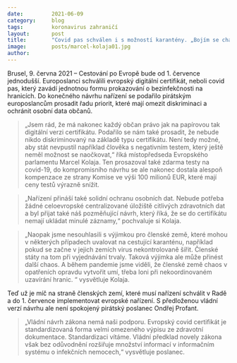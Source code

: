 ```yaml
---
date:         2021-06-09
category:     blog
tags:         koronavirus zahraničí
layout:       post
title:        "Covid pas schválen i s možností karantény. „Bojím se chaosu,“ říká Kolaja"
image:        posts/marcel-kolaja01.jpg
author:       
---
```




Brusel, 9. června 2021 – Cestování po Evropě bude od 1. července jednodušší. Europoslanci schválili evropský digitální certifikát, neboli covid pas, který zavádí jednotnou formu prokazování o bezinfekčnosti na hranicích. Do konečného návrhu nařízení se podařilo pirátským europoslancům prosadit řadu priorit, které mají omezit diskriminaci a ochránit osobní data občanů.

> „Jsem rád, že má nakonec každý občan právo jak na papírovou tak digitální verzi certifikátu. Podařilo se nám také prosadit, že nebude nikdo diskriminovaný na základě typu certifikátu. Není tedy možné, aby stát nevpustil například člověka s negativním testem, který ještě neměl možnost se naočkovat,“ říká místopředseda Evropského parlamentu Marcel Kolaja. Ten prosazoval také zdarma testy na covid-19, do kompromisního návrhu se ale nakonec dostala alespoň kompenzace ze strany Komise ve výši 100 milionů EUR, které mají ceny testů výrazně snížit.

> „Nařízení přináší také solidní ochranu osobních dat. Nebude potřeba žádné celoevropské centralizované úložiště citlivých zdravotních dat a byl přijat také náš pozměňující návrh, který říká, že se do certifikátu nemají ukládat minulé záznamy,“ pochvaluje si Kolaja.

> „Naopak jsme nesouhlasili s výjimkou pro členské země, které mohou v některých případech uvalovat na cestující karanténu, například pokud se začne v jejich zemích virus nekontrolovaně šířit. Členské státy na tom při vyjednávání trvaly. Taková výjimka ale může přinést další chaos. A během pandemie jsme viděli, že členské země chaos v opatřeních opravdu vytvořit umí, třeba loni při nekoordinovaném uzavírání hranic. “ vysvětluje Kolaja.

Teď už je míč na straně členských zemí, které musí nařízení schválit v Radě a do 1. července implementovat evropské nařízení. S předloženou vládní verzí návrhu ale není spokojený pirátský poslanec Ondřej Profant. 

> „Vládní návrh zákona nemá naši podporu. Evropský covid certifikát je standardizovaná forma velmi omezeného výpisu ze zdravotní dokumentace. Standardizaci vítáme. Vládní předklad novely zákona však bez odůvodnění rozšiřuje množství informací v informačním systému o infekčních nemocech,“ vysvětluje poslanec.
